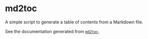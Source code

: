 # md2toc

A simple script to generate a table of contents from a Markdown file.

See the documentation generated from [`md2toc`](md2toc).
